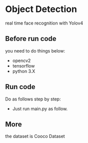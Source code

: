 # Object Detection
real time face recognition with Yolov4

## Before run code

you need to do things below:

* opencv2
* tensorflow
* python 3.X

## Run code

Do as follows step by step:

* Just run main.py as follow.

## More

the dataset is Cooco Dataset
